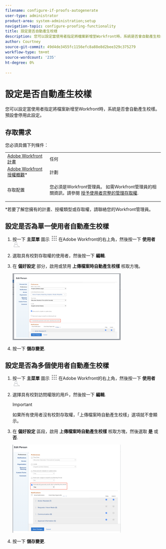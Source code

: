 ```yaml
---
filename: configure-if-proofs-autogenerate
user-type: administrator
product-area: system-administration;setup
navigation-topic: configure-proofing-functionality
title: 設定是否自動產生校樣
description: 您可以設定當使用者指定將檔案新增至Workfront時，系統是否會自動產生校樣。 預設會停用此設定。
author: Courtney
source-git-commit: 49d4de3455fc1156efc8a88e8d2bee329c375279
workflow-type: tm+mt
source-wordcount: '235'
ht-degree: 0%

---
```



# 設定是否自動產生校樣

您可以設定當使用者指定將檔案新增至Workfront時，系統是否會自動產生校樣。 預設會停用此設定。

## 存取需求

您必須具備下列條件：

<table style="table-layout:auto"> 
 <col> 
 <col> 
 <tbody> 
  <tr> 
   <td role="rowheader"><a href="https://www.workfront.com/plans" target="_blank">Adobe Workfront計畫</a> </td> 
   <td>任何</td> 
  </tr> 
  <tr> 
   <td role="rowheader"><a href="../../../administration-and-setup/add-users/access-levels-and-object-permissions/wf-licenses.md" class="MCXref xref">Adobe Workfront授權概觀</a>*</td> 
   <td>計劃</td> 
  </tr> 
  <tr> 
   <td role="rowheader">存取配置</td> 
   <td> <p>您必須是Workfront管理員。 如需Workfront管理員的相關資訊，請參閱 <a href="../../../administration-and-setup/add-users/configure-and-grant-access/grant-a-user-full-administrative-access.md" class="MCXref xref">授予使用者完整的管理存取權</a>.</p> </td> 
  </tr> 
 </tbody> 
</table>

&#42;若要了解您擁有的計畫、授權類型或存取權，請聯絡您的Workfront管理員。

## 設定是否為單一使用者自動產生校樣

1. 按一下 **主菜單** 圖示 ![](assets/main-menu-icon.png) 在Adobe Workfront的右上角，然後按一下 **使用者** ![](assets/users-icon-in-main-menu.png).
1. 選取具有校對存取權的使用者，然後按一下 **編輯**.
1. 在 **偏好設定** 部分，啟用或禁用 **上傳檔案時自動產生校樣** 核取方塊。

   ![](assets/autogenerate-proofs-350x216.png)

1. 按一下 **儲存變更**.

## 設定是否為多個使用者自動產生校樣

1. 按一下 **主菜單** 圖示 ![](assets/main-menu-icon.png) 在Adobe Workfront的右上角，然後按一下 **使用者** ![](assets/users-icon-in-main-menu.png).
1. 選擇具有校對訪問權限的用戶，然後按一下 **編輯**.

   >[!IMPORTANT]
   >
   >如果所有使用者沒有校對存取權，「上傳檔案時自動產生校樣」選項就不會顯示。

1. 在 **偏好設定** 區段，啟用 **上傳檔案時自動產生校樣** 核取方塊，然後選取 **是** 或 **否**.

   ![](assets/autogenerate-proofs-bulk-350x285.png)

1. 按一下 **儲存變更**.

